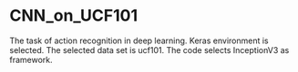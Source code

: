 # CNN_on_UCF101
The task of action recognition in deep learning. Keras environment is selected. The selected data set is ucf101. The code selects InceptionV3 as framework.
